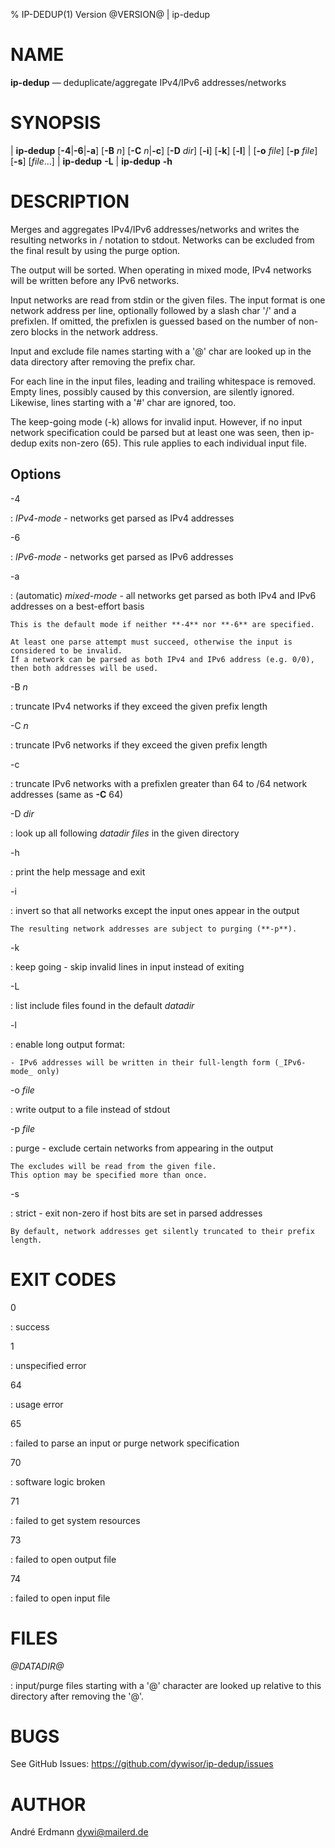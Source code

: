 % IP-DEDUP(1) Version @VERSION@ | ip-dedup

NAME
====

**ip-dedup** — deduplicate/aggregate IPv4/IPv6 addresses/networks


SYNOPSIS
========

| **ip-dedup** \[**-4**|**-6**|**-a**] \[**-B** _n_] \[**-C** _n_|**-c**] \[**-D** _dir_] \[**-i**\] \[**-k**\] \[**-l**\]
|          \[**-o** _file_] \[**-p** _file_] \[**-s**\] \[_file_...]
| **ip-dedup** **-L**
| **ip-dedup** **-h**



DESCRIPTION
===========

Merges and aggregates IPv4/IPv6 addresses/networks and writes
the resulting networks in <addr>/<prefixlen> notation to stdout.
Networks can be excluded from the final result by using the purge option.

The output will be sorted. When operating in mixed mode,
IPv4 networks will be written before any IPv6 networks.

Input networks are read from stdin or the given files.
The input format is one network address per line,
optionally followed by a slash char '/' and a prefixlen.
If omitted, the prefixlen is guessed based on the number
of non-zero blocks in the network address.

Input and exclude file names starting with a '@' char are looked up
in the data directory after removing the prefix char.

For each line in the input files,
leading and trailing whitespace is removed.
Empty lines, possibly caused by this conversion, are silently ignored.
Likewise, lines starting with a '#' char are ignored, too.

The keep-going mode (-k) allows for invalid input.
However, if no input network specification could be parsed
but at least one was seen, then ip-dedup exits non-zero (65).
This rule applies to each individual input file.


Options
-------

-4

:   _IPv4-mode_ - networks get parsed as IPv4 addresses

-6

:   _IPv6-mode_ - networks get parsed as IPv6 addresses

-a

:   (automatic) _mixed-mode_ - all networks get parsed as both IPv4 and IPv6 addresses on a best-effort basis

    This is the default mode if neither **-4** nor **-6** are specified.

    At least one parse attempt must succeed, otherwise the input is considered to be invalid.
    If a network can be parsed as both IPv4 and IPv6 address (e.g. 0/0),
    then both addresses will be used.

-B _n_

:   truncate IPv4 networks if they exceed the given prefix length

-C _n_

:   truncate IPv6 networks if they exceed the given prefix length

-c

:   truncate IPv6 networks with a prefixlen greater than 64 to /64 network addresses (same as **-C** 64)

-D _dir_

:   look up all following _datadir files_ in the given directory

-h

:   print the help message and exit

-i

:   invert so that all networks except the input ones appear in the output

    The resulting network addresses are subject to purging (**-p**).

-k

:   keep going - skip invalid lines in input instead of exiting

-L

:   list include files found in the default _datadir_

-l

:   enable long output format:

    - IPv6 addresses will be written in their full-length form (_IPv6-mode_ only)

-o _file_

:   write output to a file instead of stdout

-p _file_

:   purge - exclude certain networks from appearing in the output

    The excludes will be read from the given file.
    This option may be specified more than once.

-s

:   strict - exit non-zero if host bits are set in parsed addresses

    By default, network addresses get silently truncated to their prefix length.


EXIT CODES
==========

0

:   success

1

:   unspecified error

64

:   usage error

65

:   failed to parse an input or purge network specification

70

:   software logic broken

71

:   failed to get system resources

73

:   failed to open output file

74

:   failed to open input file


FILES
=====

*@DATADIR@*

:   input/purge files starting with a '@' character are looked
    up relative to this directory after removing the '@'.


BUGS
====

See GitHub Issues: <https://github.com/dywisor/ip-dedup/issues>


AUTHOR
======

André Erdmann <dywi@mailerd.de>
